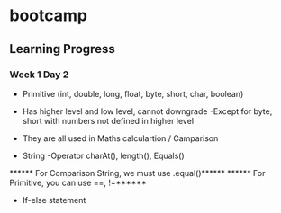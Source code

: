 # bootcamp

## Learning Progress

### Week 1 Day 2
- Primitive (int, double, long, float, byte, short, char, boolean)
- Has higher level and low level, cannot downgrade 
  -Except for byte, short with numbers not defined in higher level
- They are all used in Maths calculartion / Camparison

- String
-Operator 
  charAt(), length(), Equals()


****** For Comparison String, we must use .equal()******
****** For Primitive, you can use ==, !=******
- If-else statement